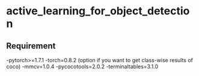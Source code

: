 # active_learning_for_object_detection
## Requirement
-pytorch>=1.7.1
-torch=0.8.2
(option if you want to get class-wise results of coco)
-mmcv=1.0.4
-pycocotools=2.0.2
-terminaltables=3.1.0
 
